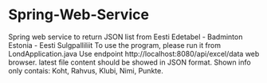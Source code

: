 # Spring-Web-Service
Spring web service to return JSON list from Eesti Edetabel - Badminton Estonia - Eesti Sulgpalliliit
To use the program, please run it from LondApplication.java
Use endpoint http://localhost:8080/api/excel/data web browser.
latest file content should be showed in JSON format.
Shown info only contais: Koht, Rahvus, Klubi, Nimi, Punkte.
